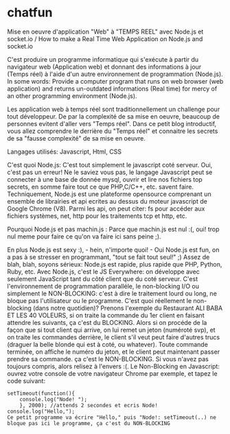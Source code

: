 chatfun
=======

Mise en oeuvre d'application "Web" à "TEMPS REEL" avec Node.js et socket.io / How to make a Real Time Web Application on Node.js and socket.io

C'est produire un programme informatique qui s'exécute à partir du navigateur web (Application web) et donnant des informations à jour (Temps réel) à l'aide d'un autre environnement de programmation (Node.js).
In some words: Provide a computer program that runs on web browser (web application) and returns un-outdated informations (Real time) for mercy of an other programming environment (Node.js).

Les application web à temps réel sont traditionnellement un challenge pour tout développeur. De par la complexité de sa mise en oeuvre, beaucoup de personnes evitent d'aller vers "Temps réel".
Dans ce petit blog introductif, vous allez comprendre le derrière du "Temps réel" et connaitre les secrets de sa "fausse complexité" de sa mise en oeuvre.

Langages utilisés: Javascript, Html, CSS

C'est quoi Node.js: 
C'est tout simplement le javascript coté serveur. Oui, c'est pas un erreur! 
Ne le saviez vous pas, le langage Javascript peut se connecter à une base de donnée mysql, ouvrir et lire nos fichiers top secrets, en somme faire tout ce que 
PHP,C/C++, etc. savent faire. 
Techniquement, Node.js est une plateforme opensource comprenant un ensemble de librairies et api ecrites au dessus du moteur javascript de Google Chrome (V8). 
Parmi les api, on peut citer: fs pour accéder aux fichiers systèmes, net, http pour les traitements tcp et http, etc.

Pourquoi Node.js et pas machin.js : 
Parce que machin.js est nul :(, oui! trop nul meme pour faire ce qu'on va faire ici sans peine ;).

En plus Node.js est sexy :), - hein, n'importe quoi! - Oui Node.js est fun, on a pas à se stresser en programmant, "tout se fait tout seul!" ;) Assez de blah, blah, soyons sérieux:
Node.js est rapide, plus rapide que PHP, Python, Ruby, etc. Avec Node.js, c'est le JS Everywhere: on développe avec seulement JavaScript tant du côté client que du coté serveur.
C'est l'environnement de programmation paralléle, le non-blocking I/O ou simplement le NON-BLOCKING: c'est à dire le traitement lourd ou long, ne bloque pas l'utilisateur ou le programme.
	C'est quoi réellement le non-blocking (dans notre quotidien)? Prenons l'exemple du Restaurant ALI BABA ET LES 40 VOLEURS, si on traite la commande du 1er client en faisant attendre les suivants, ça c'est du BLOCKING.
	Alors si on procéde de la façon que si tout client qui arrive, on lui remet un jeton (numéroté svp), et on traite les commandes derrière, le client s'il veut peut faire d'autres trucs (draguer la belle blonde qui est à coté, ou whatever).
	Toute commande terminée, on affiche le numéro du jeton, et le client peut maintenant passer prendre sa commande. ça c'est le NON-BLOCKING. Si vous n'avez pas toujours compris, alors relisez à l'envers :(.
	Le Non-Blocking en Javascript: ouvrez votre console de votre navigateur Chrome par exemple, et tapez le code suivant:
	
	setTimeout(function(){
		console.log("Node! ");
		}, 2000); //attends 2 secondes et ecris Node!
	console.log("Hello,");
	Ce petit programme va écrire "Hello," puis "Node!: setTimeout(..) ne bloque pas ici le programme, ça c'est du NON-BLOCKING
